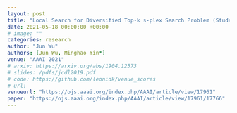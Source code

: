 ```yaml
---
layout: post
title: "Local Search for Diversified Top-k s-plex Search Problem (Student Abstract)"
date: 2021-05-18 00:00:00 +00:00
# image: ""
categories: research
author: "Jun Wu"
authors: [Jun Wu, Minghao Yin*]
venue: "AAAI 2021"
# arxiv: https://arxiv.org/abs/1904.12573
# slides: /pdfs/jcdl2019.pdf
# code: https://github.com/leonidk/venue_scores
# url: 
venueurl: "https://ojs.aaai.org/index.php/AAAI/article/view/17961"
paper: "https://ojs.aaai.org/index.php/AAAI/article/view/17961/17766"
---
```

